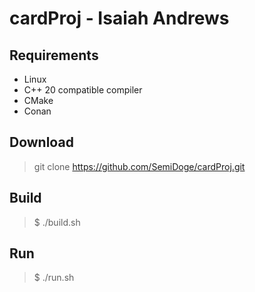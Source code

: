 # cardProj - Isaiah Andrews


## Requirements

* Linux
* C++ 20 compatible compiler
* CMake
* Conan

## Download

> git clone https://github.com/SemiDoge/cardProj.git

## Build

> $ ./build.sh

## Run

> $ ./run.sh
